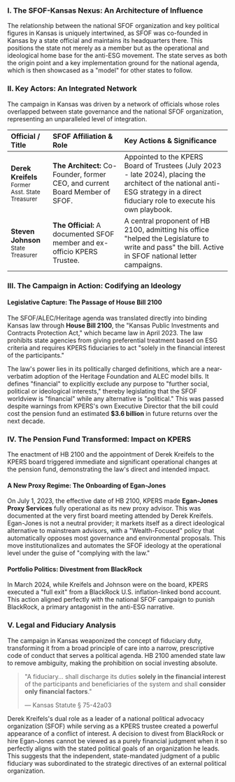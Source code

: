 ### I. The SFOF-Kansas Nexus: An Architecture of Influence

The relationship between the national SFOF organization and key political figures in Kansas is uniquely intertwined, as SFOF was co-founded in Kansas by a state official and maintains its headquarters there. This positions the state not merely as a member but as the operational and ideological home base for the anti-ESG movement. The state serves as both the origin point and a key implementation ground for the national agenda, which is then showcased as a "model" for other states to follow.

### II. Key Actors: An Integrated Network

The campaign in Kansas was driven by a network of officials whose roles overlapped between state governance and the national SFOF organization, representing an unparalleled level of integration.

| Official / Title | SFOF Affiliation & Role | Key Actions & Significance |
| :--- | :--- | :--- |
| **Derek Kreifels**<br><span style="font-size: smaller;">Former Asst. State Treasurer</span> | **The Architect:** Co-Founder, former CEO, and current Board Member of SFOF. | Appointed to the KPERS Board of Trustees (July 2023 - late 2024), placing the architect of the national anti-ESG strategy in a direct fiduciary role to execute his own playbook. |
| **Steven Johnson**<br><span style="font-size: smaller;">State Treasurer</span> | **The Official:** A documented SFOF member and ex-officio KPERS Trustee. | A central proponent of HB 2100, admitting his office "helped the Legislature to write and pass" the bill. Active in SFOF national letter campaigns. |

### III. The Campaign in Action: Codifying an Ideology

#### Legislative Capture: The Passage of House Bill 2100
The SFOF/ALEC/Heritage agenda was translated directly into binding Kansas law through **House Bill 2100**, the "Kansas Public Investments and Contracts Protection Act," which became law in April 2023. The law prohibits state agencies from giving preferential treatment based on ESG criteria and requires KPERS fiduciaries to act "solely in the financial interest of the participants."

The law's power lies in its politically charged definitions, which are a near-verbatim adoption of the Heritage Foundation and ALEC model bills. It defines "financial" to explicitly exclude any purpose to "further social, political or ideological interests," thereby legislating that the SFOF worldview is "financial" while any alternative is "political." This was passed despite warnings from KPERS's own Executive Director that the bill could cost the pension fund an estimated **$3.6 billion** in future returns over the next decade.

### IV. The Pension Fund Transformed: Impact on KPERS

The enactment of HB 2100 and the appointment of Derek Kreifels to the KPERS board triggered immediate and significant operational changes at the pension fund, demonstrating the law's direct and intended impact.

#### A New Proxy Regime: The Onboarding of Egan-Jones
On July 1, 2023, the effective date of HB 2100, KPERS made **Egan-Jones Proxy Services** fully operational as its new proxy advisor. This was documented at the very first board meeting attended by Derek Kreifels. Egan-Jones is not a neutral provider; it markets itself as a direct ideological alternative to mainstream advisors, with a "Wealth-Focused" policy that automatically opposes most governance and environmental proposals. This move institutionalizes and automates the SFOF ideology at the operational level under the guise of "complying with the law."

#### Portfolio Politics: Divestment from BlackRock
In March 2024, while Kreifels and Johnson were on the board, KPERS executed a "full exit" from a BlackRock U.S. inflation-linked bond account. This action aligned perfectly with the national SFOF campaign to punish BlackRock, a primary antagonist in the anti-ESG narrative.

### V. Legal and Fiduciary Analysis

The campaign in Kansas weaponized the concept of fiduciary duty, transforming it from a broad principle of care into a narrow, prescriptive code of conduct that serves a political agenda. HB 2100 amended state law to remove ambiguity, making the prohibition on social investing absolute.

> "A fiduciary... shall discharge its duties **solely in the financial interest** of the participants and beneficiaries of the system and shall **consider only financial factors**."
>
> — Kansas Statute § 75-42a03

Derek Kreifels's dual role as a leader of a national political advocacy organization (SFOF) while serving as a KPERS trustee created a powerful appearance of a conflict of interest. A decision to divest from BlackRock or hire Egan-Jones cannot be viewed as a purely financial judgment when it so perfectly aligns with the stated political goals of an organization he leads. This suggests that the independent, state-mandated judgment of a public fiduciary was subordinated to the strategic directives of an external political organization.
